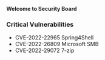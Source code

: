 **Welcome to Security Board**

### Critical Vulnerabilities


* CVE-2022-22965 Spring4Shell
* CVE-2022-26809 Microsoft SMB
* CVE-2022-29072 7-zip 

